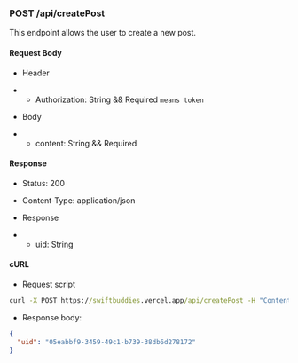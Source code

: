 ### POST /api/createPost

This endpoint allows the user to create a new post.

#### Request Body

- Header
- - Authorization: String && Required `means token`

- Body
- - content: String && Required

#### Response

- Status: 200
    
- Content-Type: application/json
    
- Response
- - uid: String


#### cURL

- Request script
```cmd
curl -X POST https://swiftbuddies.vercel.app/api/createPost -H "Content-Type: application/json" -d '{"token": "your_token", "content": "I love SwiftBuddies"}' -s | jq .  
```

- Response body:
```json
{
  "uid": "05eabbf9-3459-49c1-b739-38db6d278172"
}
```